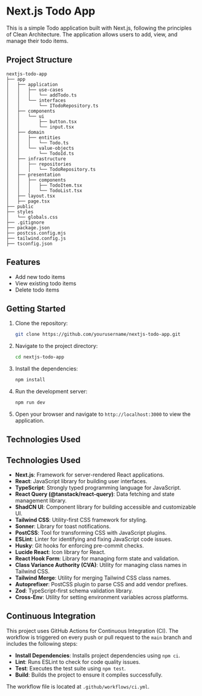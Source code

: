 # Next.js Todo App

This is a simple Todo application built with Next.js, following the principles of Clean Architecture. The application allows users to add, view, and manage their todo items.

## Project Structure

```
nextjs-todo-app
├── app
│   ├── application
│   │   ├── use-cases
│   │   │   └── addTodo.ts
│   │   └── interfaces
│   │       └── ITodoRepository.ts
│   ├── components
│   │   └── ui
│   │       ├── button.tsx
│   │       └── input.tsx
│   ├── domain
│   │   ├── entities
│   │   │   └── Todo.ts
│   │   └── value-objects
│   │       └── TodoId.ts
│   ├── infrastructure
│   │   ├── repositories
│   │   │   └── TodoRepository.ts
│   ├── presentation
│   │   ├── components
│   │   │   ├── TodoItem.tsx
│   │   │   └── TodoList.tsx
│   ├── layout.tsx
│   ├── page.tsx
├── public
├── styles
│   └── globals.css
├── .gitignore
├── package.json
├── postcss.config.mjs
├── tailwind.config.js
├── tsconfig.json
```

## Features

- Add new todo items
- View existing todo items
- Delete todo items

## Getting Started

1. Clone the repository:
   ```bash
   git clone https://github.com/yourusername/nextjs-todo-app.git
   ```

2. Navigate to the project directory:
   ```bash
   cd nextjs-todo-app
   ```

3. Install the dependencies:
   ```bash
   npm install
   ```

4. Run the development server:
   ```bash
   npm run dev
   ```

5. Open your browser and navigate to `http://localhost:3000` to view the application.

## Technologies Used

## Technologies Used

- **Next.js**: Framework for server-rendered React applications.
- **React**: JavaScript library for building user interfaces.
- **TypeScript**: Strongly typed programming language for JavaScript.
- **React Query (@tanstack/react-query)**: Data fetching and state management library.
- **ShadCN UI**: Component library for building accessible and customizable UI.
- **Tailwind CSS**: Utility-first CSS framework for styling.
- **Sonner**: Library for toast notifications.
- **PostCSS**: Tool for transforming CSS with JavaScript plugins.
- **ESLint**: Linter for identifying and fixing JavaScript code issues.
- **Husky**: Git hooks for enforcing pre-commit checks.
- **Lucide React**: Icon library for React.
- **React Hook Form**: Library for managing form state and validation.
- **Class Variance Authority (CVA)**: Utility for managing class names in Tailwind CSS.
- **Tailwind Merge**: Utility for merging Tailwind CSS class names.
- **Autoprefixer**: PostCSS plugin to parse CSS and add vendor prefixes.
- **Zod**: TypeScript-first schema validation library.
- **Cross-Env**: Utility for setting environment variables across platforms.

## Continuous Integration

This project uses GitHub Actions for Continuous Integration (CI). The workflow is triggered on every push or pull request to the `main` branch and includes the following steps:

- **Install Dependencies**: Installs project dependencies using `npm ci`.
- **Lint**: Runs ESLint to check for code quality issues.
- **Test**: Executes the test suite using `npm test`.
- **Build**: Builds the project to ensure it compiles successfully.

The workflow file is located at `.github/workflows/ci.yml`.
